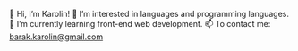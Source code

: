 👋 Hi, I’m Karolin!
👀 I’m interested in languages and programming languages.
🌱 I’m currently learning front-end web development.
📫 To contact me: barak.karolin@gmail.com
